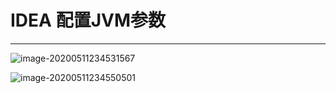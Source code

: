 # IDEA 配置JVM参数

---

![image-20200511234531567](markdown/IDEA与JVM.assets/image-20200511234531567.png)

![image-20200511234550501](markdown/IDEA与JVM.assets/image-20200511234550501.png)